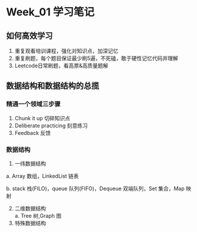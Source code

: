 # Week_01 学习笔记
## 如何高效学习
1.  重复观看培训课程，强化对知识点，加深记忆
2.  重复刷题，每个题目保证最少刷5遍，不死磕，敢于硬性记忆代码并理解
3.  Leetcode日常刷题，看高票&高质量题解

##  数据结构和数据结构的总揽
### 精通一个领域三步骤
1.  Chunk it up 切碎知识点
2.  Deliberate practicing 刻意练习
3.  Feedback 反馈

### 数据结构
1.  一纬数据结构   

   a. Array 数组，LinkedList 链表

   b. stack 栈(FILO)，queue 队列(FIFO)，Dequeue 双端队列，Set 集合，Map 映射

2.  二维数据结构   
   a. Tree 树,Graph 图
3.  特殊数据结构
